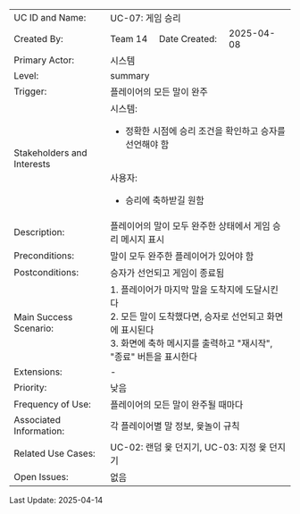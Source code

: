 <table style="width:100%; text-align: left;">
  <tr>
    <td>UC ID and Name:</td>
    <td colspan="3">UC-07: 게임 승리</td>
  </tr>
  <tr>
    <td>Created By:</td>
    <td>Team 14</td>
    <td>Date Created:</td>
    <td>2025-04-08</td>
  </tr>
  <tr>
    <td>Primary Actor:</td>
    <td colspan="3">시스템</td>
  </tr>
  <tr>
    <td>Level:</td>
    <td colspan="3">summary</td>
  </tr>
  <tr>
    <td>Trigger:</td>
    <td colspan="3">플레이어의 모든 말이 완주</td>
  </tr>
  <tr>
    <td>Stakeholders and Interests</td>
    <td colspan="3">
시스템: 

- 정확한 시점에 승리 조건을 확인하고 승자를 선언해야 함 <br><br>

사용자:
- 승리에 축하받길 원함
    </td>
  </tr>
  <tr>
    <td>Description:</td>
    <td colspan="3">플레이어의 말이 모두 완주한 상태에서 게임 승리 메시지 표시</td>
  </tr>
  <tr>
    <td>Preconditions:</td>
    <td colspan="3">말이 모두 완주한 플레이어가 있어야 함</td>
  </tr>
  <tr>
    <td>Postconditions:</td>
    <td colspan="3">
      승자가 선언되고 게임이 종료됨
    </td>
  </tr>
  <tr>
    <td>Main Success Scenario:</td>
    <td colspan="3">
        1. 플레이어가 마지막 말을 도착지에 도달시킨다 <br>
        2. 모든 말이 도착했다면, 승자로 선언되고 화면에 표시된다 <br>
        3. 화면에 축하 메시지를 출력하고 "재시작", "종료" 버튼을 표시한다
    </td>
  </tr>
  <tr>
    <td>Extensions:</td>
    <td colspan="3">
      -
     </td>
  </tr>
  <tr>
   <td>Priority:</td>
   <td colspan="3">낮음</td>
  </tr>
  <tr>
   <td>Frequency of Use:</td>
   <td colspan="3">플레이어의 모든 말이 완주될 때마다</td>
  </tr>
  <tr>
   <td>Associated Information:</td>
   <td colspan="3">각 플레이어별 말 정보, 윷놀이 규칙</td>
  </tr>
  <tr>
   <td>Related Use Cases:</td>
   <td colspan="3">UC-02: 랜덤 윷 던지기, UC-03: 지정 윷 던지기</td>
  </tr>
  <tr>
   <td>Open Issues:</td>
   <td colspan="3">없음</td>
  </tr>
</table>

Last Update: 2025-04-14